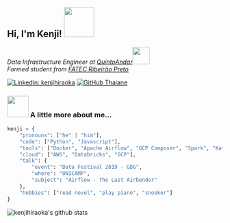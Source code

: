 <h2>Hi, I'm Kenji! <img src="https://media.giphy.com/media/VOPK1BqsMEJRS/giphy.gif" width="70"></h2>
<p><em>Data Infrastructure Engineer at <a href="https://carreiras.quintoandar.com.br/">QuintoAndar</a><img src="https://media.giphy.com/media/IaWiNOpi6bNktBFz0M/giphy.gif" width="40"></br>Formed student from <a href="http://www.fatecrp.edu.br/">FATEC Ribeirão Preto
</em></p>

[![Linkedin: kenjihiraoka](https://img.shields.io/badge/-kenjihiraoka-blue?style=flat-square&logo=Linkedin&logoColor=white&link=https://www.linkedin.com/in/kenjihiraoka/)](https://www.linkedin.com/in/kenjihiraoka/)
[![GitHub Thaiane](https://img.shields.io/github/followers/kenjihiraoka?label=follow&style=social)](https://github.com/kenjihiraoka)


### <img src="https://media.giphy.com/media/ZlCsLIEg0okec/giphy.gif" width="50"> A little more about me...

```python
kenji = {
    "pronouns": ["he" | "him"],
    "code": ["Python", "Javascript"],
    "tools": ["Docker", "Apache Airflow", "GCP Composer", "Spark", "Kafka", "Snowplow"],
    "cloud": ["AWS", "Databricks", "GCP"],
    "talk": {
        "event": "Data Festival 2019 - GDG",
        "where": "UNICAMP",
        "subject": "Airflow - The Last Airbender"
    },
    "hobbies": ["read novel", "play piano", "snooker"]
}

```

![kenjihiraoka's github stats](https://github-readme-stats.vercel.app/api?username=kenjihiraoka&show_icons=true&hide_border=true)

